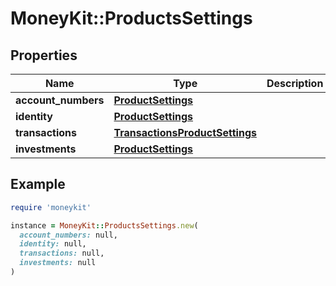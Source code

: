 # MoneyKit::ProductsSettings

## Properties

| Name | Type | Description | Notes |
| ---- | ---- | ----------- | ----- |
| **account_numbers** | [**ProductSettings**](ProductSettings.md) |  | [optional] |
| **identity** | [**ProductSettings**](ProductSettings.md) |  | [optional] |
| **transactions** | [**TransactionsProductSettings**](TransactionsProductSettings.md) |  | [optional] |
| **investments** | [**ProductSettings**](ProductSettings.md) |  | [optional] |

## Example

```ruby
require 'moneykit'

instance = MoneyKit::ProductsSettings.new(
  account_numbers: null,
  identity: null,
  transactions: null,
  investments: null
)
```

